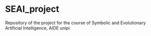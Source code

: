 # SEAI_project
Repository of the project for the course of Symbolic and Evolutionary Artificial Intelligence, AIDE unipi 
